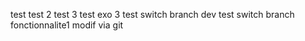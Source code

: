 test
test 2 
test 3 
test exo 3 
test switch branch dev 
test switch branch fonctionnalite1
modif via git
